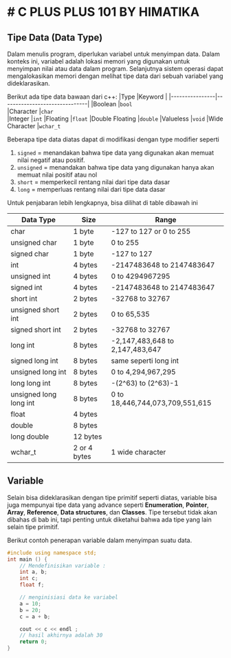 # # C PLUS PLUS 101 BY HIMATIKA
## Tipe Data (Data Type)

Dalam menulis program, diperlukan variabel untuk menyimpan data. Dalam konteks ini, variabel adalah lokasi memori yang digunakan untuk menyimpan nilai atau data dalam program. Selanjutnya sistem operasi dapat mengalokasikan memori dengan melihat tipe data dari sebuah variabel yang dideklarasikan.

Berikut ada tipe data bawaan dari c++:
|Type            |Keyword                        |
|----------------|-------------------------------|
|Boolean		 |`bool`                           
|Character       |`char`                          
|Integer         |`int`
|Floating        |`float`
|Double Floating |`double`
|Valueless       |`void`
|Wide Character  |`wchar_t`

Beberapa tipe data diatas dapat di modifikasi dengan type modifier seperti
1. `signed` = menandakan bahwa tipe data yang digunakan akan memuat nilai negatif atau positif.
2. `unsigned` = menandakan bahwa tipe data yang digunakan hanya akan memuat nilai positif atau nol
3. `short` = memperkecil rentang nilai dari tipe data dasar
4. `long` = memperluas rentang nilai dari tipe data dasar

Untuk penjabaran lebih lengkapnya, bisa dilihat di table dibawah ini

| Data Type              | Size         | Range                           |
|------------------------|--------------|---------------------------------|
| char                   | 1 byte       | -127 to 127 or 0 to 255         |
| unsigned char          | 1 byte       | 0 to 255                        |
| signed char            | 1 byte       | -127 to 127                     |
| int                    | 4 bytes      | -2147483648 to 2147483647       |
| unsigned int           | 4 bytes      | 0 to 4294967295                 |
| signed int             | 4 bytes      | -2147483648 to 2147483647       |
| short int              | 2 bytes      | -32768 to 32767                 |
| unsigned short int     | 2 bytes      | 0 to 65,535                     |
| signed short int       | 2 bytes      | -32768 to 32767                 |
| long int               | 8 bytes      | -2,147,483,648 to 2,147,483,647 |
| signed long int        | 8 bytes      | same seperti long int           |
| unsigned long int      | 8 bytes      | 0 to 4,294,967,295              |
| long long int          | 8 bytes      | -(2^63) to (2^63)-1             |
| unsigned long long int | 8 bytes      | 0 to 18,446,744,073,709,551,615 |
| float                  | 4 bytes      |                                 |
| double                 | 8 bytes      |                                 |
| long double            | 12 bytes     |                                 |
| wchar_t                | 2 or 4 bytes | 1 wide character                |


## Variable
Selain bisa dideklarasikan dengan tipe primitif seperti diatas, variable bisa juga mempunyai tipe data yang advance seperti **Enumeration**, **Pointer**, **Array**, **Reference**, **Data structures**, dan **Classes**. Tipe tersebut tidak akan dibahas di bab ini, tapi penting untuk diketahui bahwa ada tipe yang lain selain tipe primitif.

Berikut contoh penerapan variable dalam menyimpan suatu data.

```C++
#include using namespace std; 
int main () { 
	// Mendefinisikan variable : 
	int a, b; 
	int c; 
	float f;

	// menginisiasi data ke variabel
	a = 10; 
	b = 20; 
	c = a + b; 

	cout << c << endl ; 
	// hasil akhirnya adalah 30
	return 0; 
}
```
